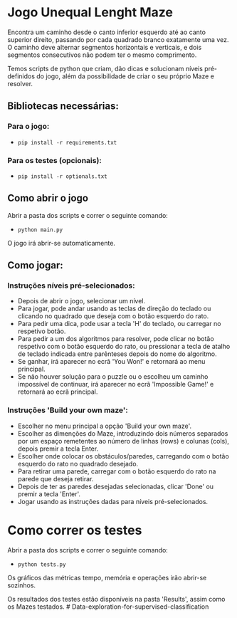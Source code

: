# Jogo Unequal Lenght Maze
Encontra um caminho desde o canto inferior esquerdo até ao canto superior direito, passando por cada quadrado branco exatamente uma vez. O caminho deve alternar segmentos horizontais e verticais, e dois segmentos consecutivos não podem ter o mesmo comprimento.

Temos scripts de python que criam, dão dicas e solucionam níveis pré-definidos do jogo, além da possibilidade de criar o seu próprio Maze e resolver.

## Bibliotecas necessárias:
### Para o jogo:
- ```pip install -r requirements.txt ```
### Para os testes (opcionais):
- ```pip install -r optionals.txt ```

## Como abrir o jogo
Abrir a pasta dos scripts e correr o seguinte comando:
- ```python main.py ```
  
O jogo irá abrir-se automaticamente.

## Como jogar:
### Instruções níveis pré-selecionados:
- Depois de abrir o jogo, selecionar um nível. 
- Para jogar, pode andar usando as teclas de direção do teclado ou clicando no quadrado que deseja com o botão esquerdo do rato. 
- Para pedir uma dica, pode usar a tecla 'H' do teclado, ou carregar no respetivo botão. 
- Para pedir a um dos algoritmos para resolver, pode clicar no botão respetivo com o botão esquerdo do rato, ou pressionar a tecla de atalho de teclado indicada entre parênteses depois do nome do algoritmo.
- Se ganhar, irá aparecer no ecrã 'You Won!' e retornará ao menu principal.
- Se não houver solução para o puzzle ou o escolheu um caminho impossível de continuar, irá aparecer no ecrã 'Impossible Game!' e retornará ao ecrã principal.

### Instruções 'Build your own maze':
- Escolher no menu principal a opção 'Build your own maze'.
- Escolher as dimenções do Maze, introduzindo dois números separados por um espaço remetentes ao número de linhas (rows) e colunas (cols), depois premir a tecla Enter.
- Escolher onde colocar os obstáculos/paredes, carregando com o botão esquerdo do rato no quadrado desejado.
- Para retirar uma parede, carregar com o botão esquerdo do rato na parede que deseja retirar.
- Depois de ter as paredes desejadas selecionadas, clicar 'Done' ou premir a tecla 'Enter'.
- Jogar usando as instruções dadas para níveis pré-selecionados.
	

# Como correr os testes
Abrir a pasta dos scripts e correr o seguinte comando:
- ```python tests.py ```

Os gráficos das métricas tempo, memória e operações irão abrir-se sozinhos.

Os resultados dos testes estão disponíveis na pasta 'Results', assim como os Mazes testados.
#   D a t a - e x p l o r a t i o n - f o r - s u p e r v i s e d - c l a s s i f i c a t i o n  
 